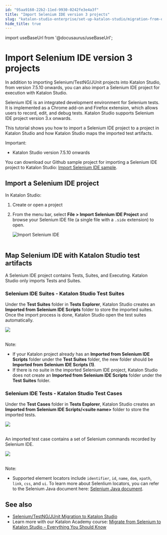 ```yaml
---
id: "95aa9160-22b2-11ed-9930-0242fe3e4a3f"
title: "Import Selenium IDE version 3 projects"
slug: "katalon-studio-enterprise/set-up-katalon-studio/migration-from-other-tools/import-selenium-ide-version-3-projects"
hide_title: true
---
```

import useBaseUrl from '@docusaurus/useBaseUrl';


# <a id="id" class="anchor_top_offset"/><a id="ariaid-title1" class="anchor_top_offset"/>Import Selenium IDE version 3 projects

<p xmlns="http://www.w3.org/1999/xhtml" className="p">In addition to importing Selenium/TestNG/JUnit projects into Katalon Studio, from version 7.5.10 onwards, you can also import a Selenium IDE project for execution with Katalon Studio.</p> 
<p xmlns="http://www.w3.org/1999/xhtml" className="p">Selenium IDE is an integrated development environment for Selenium tests. It is implemented as a Chrome add-on and Firefox extension, which allows users to record, edit, and debug tests. Katalon Studio supports Selenium IDE project version 3.x onwards.</p> 
<p xmlns="http://www.w3.org/1999/xhtml" className="p">This tutorial shows you how to import a Selenium IDE project to a project in Katalon Studio and how Katalon Studio maps the imported test artifacts.</p> 
<div xmlns="http://www.w3.org/1999/xhtml" className="note important note_important"><span className="note__title">Important:</span> 
  <ul className="ul"><li className="li"><p className="p">Katalon Studio version 7.5.10 onwards</p></li></ul></div>
<p xmlns="http://www.w3.org/1999/xhtml" className="p">You can download our Github sample project for importing a Selenium IDE project to Katalon Studio: <a className="xref j-external-link" href="https://github.com/katalon-studio-samples/import-selenium-ide-sample" target="_blank">Import Selenium IDE sample</a>.</p> 

## <a id="concept-6087" class="anchor_top_offset"/>Import a Selenium IDE project

<p xmlns="http://www.w3.org/1999/xhtml" className="p">In Katalon Studio:</p> 
<ol xmlns="http://www.w3.org/1999/xhtml" className="ol"><li className="li">Create or open a project</li><li className="li">     <p className="p">From the menu bar, select <strong className="ph b">File &gt; Import Selenium IDE Project</strong> and browse your Selenium IDE file (a single file with a <code className="ph codeph">.side</code> extension) to open.</p>     <p className="p"> <img className="image" src={useBaseUrl("https://github.com/katalon-studio/docs-images/raw/master/katalon-studio/docs/import-selenium-ide/selenium-ide.png")} width={763} alt="Import Selenium IDE" /><br /><br />     </p>   </li></ol> 
    

## <a id="id_2" class="anchor_top_offset"/>Map Selenium IDE with Katalon Studio test artifacts

    
      
<p xmlns="http://www.w3.org/1999/xhtml" className="p">A Selenium IDE project contains Tests, Suites, and Executing.   Katalon Studio only imports Tests and Suites.</p> 
    
          

### <a id="id_3" class="anchor_top_offset"/>Selenium IDE Suites - Katalon Studio Test Suites

<p xmlns="http://www.w3.org/1999/xhtml" className="p">Under the <strong className="ph b">Test Suites</strong> folder in <strong className="ph b">Tests Explorer</strong>, Katalon Studio creates an <strong className="ph b">Imported from Selenium IDE Scripts</strong> folder to store the imported suites. Once the import process is done, Katalon Studio open the test suites automatically.</p> 
<p xmlns="http://www.w3.org/1999/xhtml" className="p"> <img className="image" src={useBaseUrl("https://github.com/katalon-studio/docs-images/raw/master/katalon-studio/docs/import-selenium-ide/test-suites.png")} /><br /><br /> </p> 
<div xmlns="http://www.w3.org/1999/xhtml" className="note note note_note"><span className="note__title">Note:</span> 
  <ul className="ul"><li className="li">If your Katalon project already has an <strong className="ph b">Imported from Selenium IDE Scripts</strong> folder under the <strong className="ph b">Test Suites</strong> folder, the new folder should be <strong className="ph b">Imported from Selenium IDE Scripts (1)</strong>.</li><li className="li">If there is no suite in the imported Selenium IDE project, Katalon Studio does not create an <strong className="ph b">Imported from Selenium IDE Scripts</strong> folder under the <strong className="ph b">Test Suites</strong> folder.</li></ul>
</div>

### <a id="id_4" class="anchor_top_offset"/>Selenium IDE Tests - Katalon Studio Test Cases

<p xmlns="http://www.w3.org/1999/xhtml" className="p">Under the <strong className="ph b">Test Cases</strong> folder in <strong className="ph b">Tests Explorer</strong>, Katalon Studio creates an <strong className="ph b">Imported from Selenium IDE Scripts/&lt;suite name&gt;</strong> folder to store the imported tests.</p> 
<p xmlns="http://www.w3.org/1999/xhtml" className="p"> <img className="image" src={useBaseUrl("https://github.com/katalon-studio/docs-images/raw/master/katalon-studio/docs/import-selenium-ide/test-cases.png")} width={750} /><br /><br /> </p> 
<p xmlns="http://www.w3.org/1999/xhtml" className="p">An imported test case contains a set of Selenium commands recorded by Selenium IDE.</p> 
<p xmlns="http://www.w3.org/1999/xhtml" className="p"> <img className="image" src={useBaseUrl("https://github.com/katalon-studio/docs-images/raw/master/katalon-studio/docs/import-selenium-ide/test.png")} /><br /><br /> </p> 
<div xmlns="http://www.w3.org/1999/xhtml" className="note note note_note"><span className="note__title">Note:</span> 
  <ul className="ul"><li className="li">Supported element locators include <code className="ph codeph">identifier</code>, <code className="ph codeph">id</code>, <code className="ph codeph">name</code>, <code className="ph codeph">dom</code>, <code className="ph codeph">xpath</code>, <code className="ph codeph">link</code>, <code className="ph codeph">css</code>, and <code className="ph codeph">ui</code>. To learn more about Selenlium locators, you can refer to the Selenium Java document here: <a className="xref j-external-link" href="https://www.selenium.dev/selenium/docs/api/java/org/openqa/selenium/support/locators/package-summary.html" target="_blank">Selenium Java document</a>.</li></ul>
</div>

## <a id="id_5" class="anchor_top_offset"/>See also

<ul xmlns="http://www.w3.org/1999/xhtml" className="ul"><li className="li"><a className="xref" href="/docs/katalon-studio-enterprise/set-up-katalon-studio/migration-from-other-tools/seleniumtestngjunit-migration-to-katalon-studio">Selenium/TestNG/JUnit       Migration to Katalon Studio</a>   </li><li className="li">Learn more with our Katalon Academy course: <a className="xref j-external-link" href="https://academy.katalon.com/courses/selenium-migrate/?utm_source=kat_docs&utm_medium=import_selenium_ide" target="_blank">Migrate       from Selenium to Katalon Studio – Everything You Should       Know</a>   </li></ul> 
